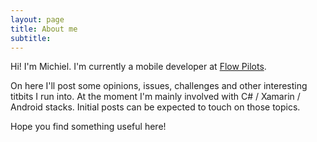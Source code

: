 ```yaml
---
layout: page
title: About me
subtitle: 
---
```


Hi! I'm Michiel. I'm currently a mobile developer at [Flow Pilots](http://www.flowpilots.com).

On here I'll post some opinions, issues, challenges and other interesting titbits I run into. At the moment I'm mainly involved with C# / Xamarin / Android stacks. Initial posts can be expected to touch on those topics.

Hope you find something useful here!